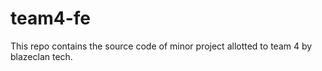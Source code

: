 # team4-fe
This repo contains the source code of minor project allotted to team 4 by blazeclan tech.
